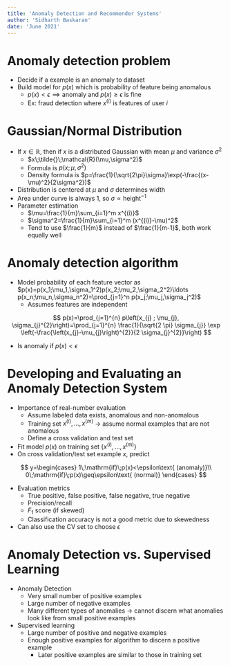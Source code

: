 ```yaml
---
title: 'Anomaly Detection and Recommender Systems'
author: 'Sidharth Baskaran'
date: 'June 2021'
---
```


# Anomaly detection problem

* Decide if a example is an anomaly to dataset
* Build model for $p(x)$ which is probability of feature being anomalous
  * $p(x)<\epsilon\implies \text{anomaly}$ and $p(x)\geq \epsilon$ is fine
  * Ex: fraud detection where $x^{(i)}$ is features of user $i$

# Gaussian/Normal Distribution

* If $x\in \mathbb{R}$, then if $x$ is a distributed Gaussian with mean $\mu$ and variance $\sigma^2$
  * $x\;\tilde{}\;\mathcal{R}(\mu,\sigma^2)$
  * Formula is $p(x;\mu,\sigma^2)$
  * Density formula is $p=\frac{1}{\sqrt{2\pi}\sigma}\exp(-\frac{(x-\mu)^2}{2\sigma^2})$
* Distribution is centered at $\mu$ and $\sigma$ determines width
* Area under curve is always 1, so $\sigma \propto \text{height}^{-1}$
* Parameter estimation
  * $\mu=\frac{1}{m}\sum_{i=1}^m x^{(i)}$
  * $\sigma^2=\frac{1}{m}\sum_{i=1}^m (x^{(i)}-\mu)^2$
  * Tend to use $\frac{1}{m}$ instead of $\frac{1}{m-1}$, both work equally well

# Anomaly detection algorithm

* Model probability of each feature vector as $p(x)=p(x_1;\mu_1,\sigma_1^2)p(x_2;\mu_2,\sigma_2^2)\ldots p(x_n;\mu_n,\sigma_n^2)=\prod_{j=1}^n p(x_j;\mu_j,\sigma_j^2)$
  * Assumes features are independent

$$
p(x)=\prod_{j=1}^{n} p\left(x_{j} ; \mu_{j}, \sigma_{j}^{2}\right)=\prod_{j=1}^{n} \frac{1}{\sqrt{2 \pi} \sigma_{j}} \exp \left(-\frac{\left(x_{j}-\mu_{j}\right)^{2}}{2 \sigma_{j}^{2}}\right)
$$

* Is anomaly if $p(x)<\epsilon$

# Developing and Evaluating an Anomaly Detection System

* Importance of real-number evaluation
  * Assume labeled data exists, anomalous and non-anomalous
  * Training set $x^{(i)},\ldots,x^{(m)}$ $\rightarrow$ assume normal examples that are not anomalous
  * Define a cross validation and test set
* Fit model $p(x)$ on training set $\{x^{(i)},\ldots,x^{(m)}\}$
* On cross validation/test set example $x$, predict

$$
y=\begin{cases}
    1\;\mathrm{if}\;p(x)<\epsilon\text{ (anomaly)}\\
    0\;\mathrm{if}\;p(x)\geq\epsilon\text{ (normal)}
\end{cases}
$$

* Evaluation metrics
  * True positive, false positive, false negative, true negative
  * Precision/recall
  * $F_1$ score (if skewed)
  * Classification accuracy is not a good metric due to skewedness
* Can also use the CV set to choose $\epsilon$

# Anomaly Detection vs. Supervised Learning

* Anomaly Detection
  * Very small number of positive examples
  * Large number of negative examples
  * Many different types of anomalies $\rightarrow$ cannot discern what anomalies look like from small positive examples
* Supervised learning
  * Large number of positive and negative examples
  * Enough positive examples for algorithm to discern a positive example
    * Later positive examples are similar to those in training set